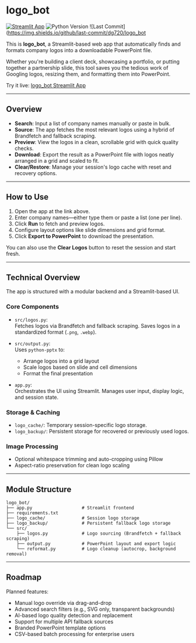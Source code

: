 # logo_bot

[![Streamlit App](https://static.streamlit.io/badges/streamlit_badge_black_white.svg)](https://dg720-logo-bot-main-xvjsh8.streamlit.app/)
![Python Version](https://img.shields.io/badge/python-3.9+-blue)
![Last Commit](https://img.shields.io/github/last-commit/dg720/logo_bot

This is **logo_bot**, a Streamlit-based web app that automatically finds and formats company logos into a downloadable PowerPoint file.

Whether you're building a client deck, showcasing a portfolio, or putting together a partnership slide, this tool saves you the tedious work of Googling logos, resizing them, and formatting them into PowerPoint.

Try it live: [logo_bot Streamlit App](https://dg720-logo-bot-main-xvjsh8.streamlit.app/)

---

## Overview

- **Search**: Input a list of company names manually or paste in bulk.
- **Source**: The app fetches the most relevant logos using a hybrid of Brandfetch and fallback scraping.
- **Preview**: View the logos in a clean, scrollable grid with quick quality checks.
- **Download**: Export the result as a PowerPoint file with logos neatly arranged in a grid and scaled to fit.
- **Clear/Restore**: Manage your session's logo cache with reset and recovery options.

---

## How to Use

1. Open the app at the link above.
2. Enter company names—either type them or paste a list (one per line).
3. Click **Run** to fetch and preview logos.
4. Configure layout options like slide dimensions and grid format.
5. Click **Export to PowerPoint** to download the presentation.

You can also use the **Clear Logos** button to reset the session and start fresh.

---

## Technical Overview

The app is structured with a modular backend and a Streamlit-based UI.

### Core Components

- `src/logos.py`:  
  Fetches logos via Brandfetch and fallback scraping. Saves logos in a standardized format (`.png`, `.webp`).

- `src/output.py`:  
  Uses `python-pptx` to:
  - Arrange logos into a grid layout
  - Scale logos based on slide and cell dimensions
  - Format the final presentation

- `app.py`:  
  Orchestrates the UI using Streamlit. Manages user input, display logic, and session state.

### Storage & Caching

- `logo_cache/`: Temporary session-specific logo storage.
- `logo_backup/`: Persistent storage for recovered or previously used logos.

### Image Processing

- Optional whitespace trimming and auto-cropping using Pillow
- Aspect-ratio preservation for clean logo scaling

---

## Module Structure

    logo_bot/
    ├── app.py                   # Streamlit frontend
    ├── requirements.txt
    ├── logo_cache/              # Session logo storage
    ├── logo_backup/             # Persistent fallback logo storage
    └── src/
        ├── logos.py             # Logo sourcing (Brandfetch + fallback scraping)
        ├── output.py            # PowerPoint layout and export logic
        └── reformat.py          # Logo cleanup (autocrop, background removal)

---

## Roadmap

Planned features:

- Manual logo override via drag-and-drop
- Advanced search filters (e.g., SVG only, transparent backgrounds)
- AI-based logo quality detection and replacement
- Support for multiple API fallback sources
- Branded PowerPoint template options
- CSV-based batch processing for enterprise users

